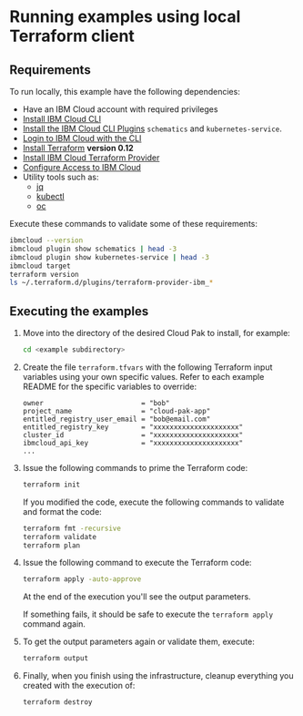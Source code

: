 # Running examples using local Terraform client

## Requirements

To run locally, this example have the following dependencies:

- Have an IBM Cloud account with required privileges
- [Install IBM Cloud CLI](https://ibm.github.io/cloud-enterprise-examples/iac/setup-environment#install-ibm-cloud-cli)
- [Install the IBM Cloud CLI Plugins](https://ibm.github.io/cloud-enterprise-examples/iac/setup-environment#ibm-cloud-cli-plugins) `schematics` and `kubernetes-service`.
- [Login to IBM Cloud with the CLI](https://ibm.github.io/cloud-enterprise-examples/iac/setup-environment#login-to-ibm-cloud)
- [Install Terraform](https://ibm.github.io/cloud-enterprise-examples/iac/setup-environment#install-terraform) **version 0.12**
- [Install IBM Cloud Terraform Provider](https://ibm.github.io/cloud-enterprise-examples/iac/setup-environment#configure-access-to-ibm-cloud)
- [Configure Access to IBM Cloud](./CREDENTIALS.md)
- Utility tools such as:
  - [jq](https://stedolan.github.io/jq/download/)
  - [kubectl](https://kubernetes.io/docs/tasks/tools/install-kubectl/)
  - [oc](https://docs.openshift.com/container-platform/3.6/cli_reference/get_started_cli.html)

Execute these commands to validate some of these requirements:

```bash
ibmcloud --version
ibmcloud plugin show schematics | head -3
ibmcloud plugin show kubernetes-service | head -3
ibmcloud target
terraform version
ls ~/.terraform.d/plugins/terraform-provider-ibm_*
```

## Executing the examples
1. Move into the directory of the desired Cloud Pak to install, for example:

   ```bash
   cd <example subdirectory>
   ```

2. Create the file `terraform.tfvars` with the following Terraform input variables using your own specific values.  Refer to each example README for the specific variables to override:

   ```hcl
   owner                        = "bob"
   project_name                 = "cloud-pak-app"
   entitled_registry_user_email = "bob@email.com"
   entitled_registry_key        = "xxxxxxxxxxxxxxxxxxxxx"
   cluster_id                   = "xxxxxxxxxxxxxxxxxxxxx"
   ibmcloud_api_key             = "xxxxxxxxxxxxxxxxxxxxx"
   ...
   ```

3. Issue the following commands to prime the Terraform code:

   ```bash
   terraform init
   ```

   If you modified the code, execute the following commands to validate and format the code:

   ```bash
   terraform fmt -recursive
   terraform validate
   terraform plan
   ```

4. Issue the following command to execute the Terraform code:

   ```bash
   terraform apply -auto-approve
   ```

   At the end of the execution you'll see the output parameters.

   If something fails, it should be safe to execute the `terraform apply` command again.

5. To get the output parameters again or validate them, execute:

   ```bash
   terraform output
   ```

6. Finally, when you finish using the infrastructure, cleanup everything you created with the execution of:

   ```bash
   terraform destroy
   ```
